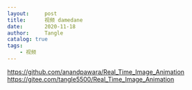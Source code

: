 ```yaml
---
layout:     post
title:      视频 damedane
date:       2020-11-18
author:     Tangle
catalog: true
tags:
    - 视频
---
```


<https://github.com/anandpawara/Real_Time_Image_Animation>
<https://gitee.com/tangle5500/Real_Time_Image_Animation>

